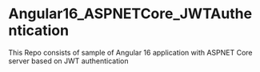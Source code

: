 # Angular16_ASPNETCore_JWTAuthentication
This Repo consists of sample of Angular 16 application with ASPNET Core server based on JWT authentication
